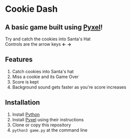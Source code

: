 # Cookie Dash #
## A basic game built using [Pyxel](https://github.com/kitao/pyxel)! ## 
Try and catch the cookies into Santa's Hat   
Controls are the arrow keys **←** **→**

## Features ##

1. Catch cookies into Santa's hat
2. Miss a cookie and its Game Over
3. Score is kept
4. Background sound gets faster as you're score increases


## Installation ##

1. Install [Python](https://www.python.org)
2. Install [Pyxel](https://github.com/kitao/pyxel) using their instructions
3. Clone or copy this repository
4. `python3 game.py` at the command line
